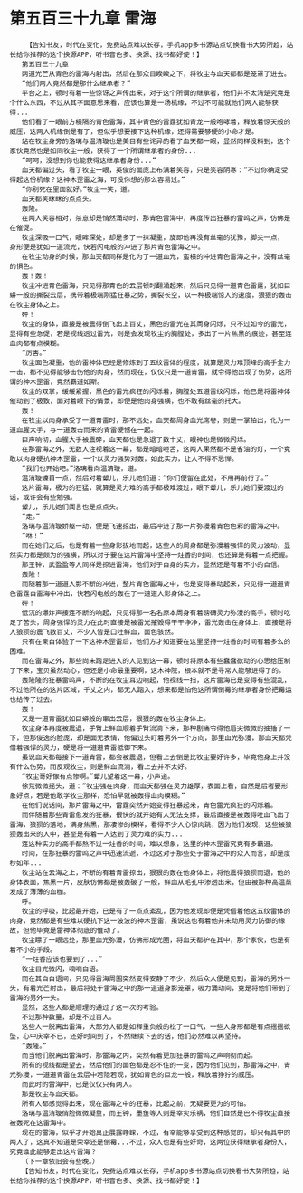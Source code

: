 # 第五百三十九章 雷海
        【告知书友，时代在变化，免费站点难以长存，手机app多书源站点切换看书大势所趋，站长给你推荐的这个换源APP，听书音色多、换源、找书都好使！】
       第五百三十九章
       两道光芒从青色的雷海内射出，然后在那众目睽睽之下，将牧尘与血天都都是笼罩了进去。
       “他们两人竟然都是那什么继承者？”
       平台之上，顿时有着一些惊讶之声传出来，对于这个所谓的继承者，他们并不太清楚究竟是个什么东西，不过从其字面意思来看，应该也算是一场机缘，不过不可能就他们两人能够获得...
       他们看了一眼前方横隔的青色雷海，其中青色的雷霆犹如青龙一般咆哮着，释放着惊天般的威压，这两人机缘倒是有了，但似乎想要接下这种机缘，还得需要够硬的小命才是。
       站在牧尘身旁的洛璃与温清璇也是美目有些诧异的看了血天都一眼，显然同样没料到，这个家伙竟然也是如同牧尘一般，获得了一个所谓继承者的身份...
       “呵呵，没想到你也能获得这继承者身份...”
       血天都偏过头，看了牧尘一眼，英俊的面庞上布满着笑容，只是笑容阴寒：“不过你确定受得起这份机缘？这神木罡雷之海，可没你想的那么容易过。”
       “你别死在里面就好。”牧尘一笑，道。
       血天都笑眯眯的点点头。
       轰隆。
       在两人笑容相对，杀意却是悄然涌动时，那青色雷海中，再度传出狂暴的雷鸣之声，仿佛是在催促。
       牧尘深吸一口气，眼眸深处，却是多了一抹凝重，旋即他再没有丝毫的犹豫，脚尖一点， 身形便是犹如一道流光，快若闪电般的冲进了那片青色雷海之中。
       在牧尘动身的时候，那血天都同样是化为了一道血光，蛮横的冲进青色雷海之中，没有丝毫的惧色。
       轰！轰！
       牧尘冲进青色雷海，只见得那青色的云层顿时翻涌起来，然后只见得一道青色雷霆，犹如巨蟒一般的撕裂云层，携带着极端刚猛狂暴之势，撕裂长空，以一种极端惊人的速度，狠狠的轰击在牧尘身体之上。
       砰！
       牧尘的身体，直接是被震得倒飞出上百丈，黑色的雷光在其周身闪烁，只不过如今的雷光，显得有些急促，若是视线透过雷光，则是会发现牧尘的胸膛处，多出了一片焦黑的痕迹，甚至连血肉都有点模糊。
       “厉害。”
       牧尘面色凝重，他的雷神体已经是修炼到了五纹雷体的程度，就算是灵力难顶峰的高手全力一击，都不见得能够击伤他的肉身，然而现在，仅仅只是一道青雷，就令得他出现了伤势，这所谓的神木罡雷，竟然霸道如斯。
       牧尘的双掌，缓缓紧握，黑色的雷光疯狂的闪烁着，胸膛处五道雷纹闪烁，他已是将雷神体催动到了极致，面对着眼下的情景，即便是他肉身强横，也不敢有丝毫的托大。
       轰！
       在牧尘以肉身承受了一道青雷时，那不远处，血天都周身血光席卷，则是一掌拍出，化为一道血腥大手，与一道轰击而来的青雷硬憾在一起。
       巨声响彻，血腥大手被震碎，血天都也是急退了数十丈，眼神也是微微闪烁。
       在那雷海之外，无数人注视着这一幕，都是暗暗咂舌，这两人果然都不是省油的灯，一个竟敢以肉身硬抗神木罡雷，一个以灵力强势对轰，如此实力，让人不得不忌惮。
       “我们也开始吧。”洛璃看向温清璇，道。
       温清璇螓首一点，然后对着颦儿，乐儿她们道：“你们便留在此处，不用再前行了。”
       这片雷海，极为的狂猛，就算是灵力难的高手都极难渡过，眼下颦儿，乐儿她们要渡过的话，或许会有些勉强。
       颦儿，乐儿她们闻言也是点点头。
       “走。”
       洛璃与温清璇娇躯一动，便是飞速掠出，最后冲进了那一片弥漫着青色色彩的雷海之中。
       “咻！”
       而在她们之后，也是有着一些身影拔地而起，这些人的周身都是弥漫着强悍的灵力波动，显然实力都是颇为的强横，所以对于要在这片雷海中坚持一炷香的时间，也还算是有着一点把握。
       那王钟，武盈盈等人同样是掠进雷海，他们对于自身的实力，显然还是有着不小的自信。
       轰隆！
       而随着那一道道人影不断的冲进，整片青色雷海之中，也是变得暴动起来，只见得一道道青色雷霆自雷海中冲出，快若闪电般的轰在了一道道人影身体之上。
       砰！
       低沉的爆炸声接连不断的响起，只见得那一名名原本周身有着磅礴灵力弥漫的高手，顿时吃足了苦头，周身强悍的灵力在此时直接是被雷光摧毁得干干净净，雷光轰击在身体上，直接是将人狼狈的震飞数百丈，不少人皆是口吐鲜血，面色骇然。
       只有在亲自体验了一下这神木罡雷后，他们方才知道要在这里坚持一炷香的时间有着多么的困难。
       而在雷海之外，那些尚未踏足进入的人见到这一幕，顿时将原本有些蠢蠢欲动的心思给压制了下来，宝贝虽然动心，但还是小命最重要啊，这木神院，根本就不是寻常人能够进得了的。
       轰隆隆的狂暴雷鸣声，不断的在牧尘耳边响起，他视线一扫，这片雷海已是变得有些混乱，不过他所在的这片区域，千丈之内，都无人踏入，想来都是怕他这所谓倒霉的继承者身份把霉运也给传了过去。
       轰！
       又是一道青雷犹如巨蟒般的窜出云层，狠狠的轰在牧尘身体上。
       牧尘身体再度被震退，手臂上鲜血顺着手臂流淌下来，那种剧痛令得他眉尖微微的抽搐了一下，但那俊逸的脸庞，却是面无表情，他偏过头盯着另外一个方向，那里血光弥漫，那血天都凭借着强悍的灵力，硬是将一道道青雷抵御下来。
       虽说血天都每接下一道青雷，都会被震退，但看上去倒是比牧尘要好许多，毕竟他身上并没有什么伤势，而反观牧尘，则是鲜血流淌，看上去并不太好。
       “牧尘哥好像有点惨啊。”颦儿望着这一幕，小声道。
       徐荒微微摇头，道：“牧尘强在肉身，而血天都强在灵力雄厚，表面上看，自然是后者要形象好点，若是他敢学牧尘那样，恐怕早就被轰得血肉模糊。”
       在他们说话间，那片雷海之中，雷霆突然开始变得狂暴起来，青色雷光疯狂的闪烁着。
       而伴随着那些青雷愈发的狂暴，很快的就开始有人无法支撑，最后直接是被轰得吐血飞出了雷海，狼狈的落地，满身焦黑，那凄惨的模样，看得不少人心惊肉跳，因为他们发现，这些被狼狈轰出来的人中，甚至是有着一人达到了灵力难的实力...
       连这种实力的高手都熬不过一炷香的时间，难以想象，这里的神木罡雷究竟有多霸道。
       时间，在那狂暴的雷鸣之声中迅速流逝，不过这对于那些处于雷海之中的众人而言，却是度秒如年...
       牧尘站在云海之上，不断的有着青雷掠出，狠狠的轰在他身体上，将他震得狼狈而退，他的身体表面，焦黑一片，皮肤仿佛都是被轰破了一般，鲜血从毛孔中渗透出来，但由被那种高温蒸发成了薄薄的血枷。
       呼。
       牧尘的呼吸，比起最开始，已是有了一点点紊乱，因为他发现即便是凭借着他这五纹雷体的肉身，竟然都是有些难以硬抗下这一波波的神木罡雷，虽说这也有着他并未动用灵力防御的缘故，但他毕竟是雷神体彻底的催动了。
       牧尘瞟了一眼远处，那里血光弥漫，仿佛形成光圈，将血天都护在其中，那个家伙，也是有着不小的手段。
       “一炷香应该也要到了...”
       牧尘目光微闪，喃喃自语。
       而在其自自语间，只见得雷海周围突然变得安静了不少，然后众人便是见到，雷海的另外一头，有着光芒射出，最后将处于雷海之中的那一道道身影笼罩，吸力涌动间，竟是将他们带到了雷海的另外一头。
       显然，这些人都是顺理的通过了这一次的考验。
       不过那种数量，却是不过百人。
       这些人一脱离出雷海，大部分人都是如释重负般的松了一口气，一些人身形都是有点摇摇欲坠，心中庆幸不已，还好时间到了，不然继续下去的话，他们必然难以再坚持。
       “轰隆。”
       而当他们脱离出雷海时，那雷海之内，突然有着更加狂暴的雷鸣之声响彻而起。
       所有的视线都是望去，然后他们的面色都是忍不住的一变，因为他们见到，那雷海之中，青光弥漫，一道道青雷在云层中若隐若现，犹如青色的巨龙一般，释放着狰狞的威压。
       而此时的雷海中，已是仅仅只有两人。
       那是牧尘与血天都。
       所有人都感觉得出来，现在雷海之中的狂暴，比起之前，无疑要更为的可怕。
       洛璃与温清璇俏脸微微凝重，而王钟，墨鱼等人则是幸灾乐祸，他们自然是巴不得牧尘直接被轰死在这雷海中。
       现在的雷海，似乎才开始真正展露峥嵘，不过，有幸能够享受到这种感觉的，却只有其中的两人了，这真不知道是荣幸还是倒霉...不过，众人也是有些好奇，这两位获得继承者身份人，究竟谁此能够走出这片雷海？
       （下一章依旧会有些晚。）
       【告知书友，时代在变化，免费站点难以长存，手机app多书源站点切换看书大势所趋，站长给你推荐的这个换源APP，听书音色多、换源、找书都好使！】